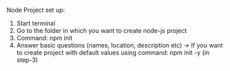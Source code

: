 Node Project set up:

1. Start terminal
2. Go to the folder in which you want to create node-js project
3. Command: npm init
4. Answer basic questions (names, location, description etc)
    -> If you want to create project with default values
    using command: npm init -y (in step-3)